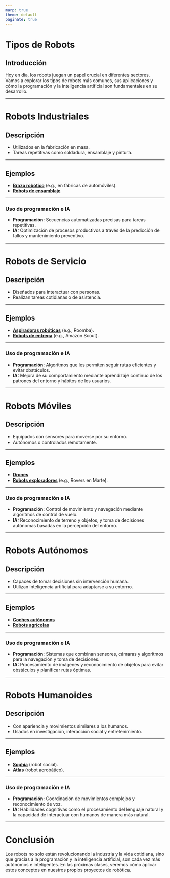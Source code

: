 ```yaml
---
marp: true
theme: default
paginate: true
---
```


# Tipos de Robots

## Introducción
Hoy en día, los robots juegan un papel crucial en diferentes sectores. Vamos a explorar los tipos de robots más comunes, sus aplicaciones y cómo la programación y la inteligencia artificial son fundamentales en su desarrollo.

---

# Robots Industriales

## Descripción
- Utilizados en la fabricación en masa.
- Tareas repetitivas como soldadura, ensamblaje y pintura.

---
## Ejemplos
- [**Brazo robótico**](https://es.wikipedia.org/wiki/Brazo_rob%C3%B3tico) (e.g., en fábricas de automóviles).
- [**Robots de ensamblaje**](https://www.directindustry.es/fabricante-industrial/robot-ensamblaje-154203.html)

---

### Uso de programación e IA
- **Programación:** Secuencias automatizadas precisas para tareas repetitivas.
- **IA:** Optimización de procesos productivos a través de la predicción de fallos y mantenimiento preventivo.

---

# Robots de Servicio

## Descripción
- Diseñados para interactuar con personas.
- Realizan tareas cotidianas o de asistencia.

---

## Ejemplos
- [**Aspiradoras robóticas**](https://www.irobot.es/es_ES/roomba.html) (e.g., Roomba).
- [**Robots de entrega**](https://www.aboutamazon.com/news/transportation/meet-scout) (e.g., Amazon Scout).

---
### Uso de programación e IA
- **Programación:** Algoritmos que les permiten seguir rutas eficientes y evitar obstáculos.
- **IA:** Mejora de su comportamiento mediante aprendizaje continuo de los patrones del entorno y hábitos de los usuarios.

---

# Robots Móviles

## Descripción
- Equipados con sensores para moverse por su entorno.
- Autónomos o controlados remotamente.

---

## Ejemplos
- [**Drones**](https://www.seguridadaerea.gob.es/es/ambitos/drones)
- [**Robots exploradores**](https://en.wikipedia.org/wiki/Mars_rover) (e.g., Rovers en Marte).

---

### Uso de programación e IA
- **Programación:** Control de movimiento y navegación mediante algoritmos de control de vuelo.
- **IA:** Reconocimiento de terreno y objetos, y toma de decisiones autónomas basadas en la percepción del entorno.

---

# Robots Autónomos

## Descripción
- Capaces de tomar decisiones sin intervención humana.
- Utilizan inteligencia artificial para adaptarse a su entorno.

---

## Ejemplos
- [**Coches autónomos**](https://es.wikipedia.org/wiki/Veh%C3%ADculo_aut%C3%B3nomo)
- [**Robots agrícolas**](https://revistaderobots.com/robots-y-robotica/ingenieria-robotica-agricola-4-0/)

---

### Uso de programación e IA
- **Programación:** Sistemas que combinan sensores, cámaras y algoritmos para la navegación y toma de decisiones.
- **IA:** Procesamiento de imágenes y reconocimiento de objetos para evitar obstáculos y planificar rutas óptimas.

---

# Robots Humanoides

## Descripción
- Con apariencia y movimientos similares a los humanos.
- Usados en investigación, interacción social y entretenimiento.

---

## Ejemplos
- [**Sophia**](https://www.hansonrobotics.com/sophia/) (robot social).
- [**Atlas**](https://bostondynamics.com/atlas/) (robot acrobático).

---

### Uso de programación e IA
- **Programación:** Coordinación de movimientos complejos y reconocimiento de voz.
- **IA:** Habilidades cognitivas como el procesamiento del lenguaje natural y la capacidad de interactuar con humanos de manera más natural.

---

# Conclusión

Los robots no solo están revolucionando la industria y la vida cotidiana, sino que gracias a la programación y la inteligencia artificial, son cada vez más autónomos e inteligentes. En las próximas clases, veremos cómo aplicar estos conceptos en nuestros propios proyectos de robótica.
